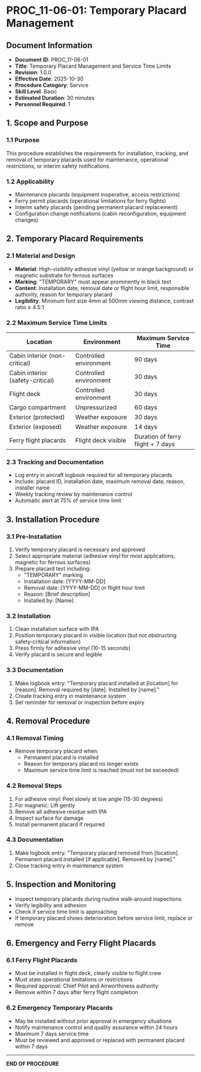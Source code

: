 # PROC_11-06-01: Temporary Placard Management

## Document Information
- **Document ID**: PROC_11-06-01
- **Title**: Temporary Placard Management and Service Time Limits
- **Revision**: 1.0.0
- **Effective Date**: 2025-10-30
- **Procedure Category**: Service
- **Skill Level**: Basic
- **Estimated Duration**: 30 minutes
- **Personnel Required**: 1

## 1. Scope and Purpose

### 1.1 Purpose
This procedure establishes the requirements for installation, tracking, and removal of temporary placards used for maintenance, operational restrictions, or interim safety notifications.

### 1.2 Applicability
- Maintenance placards (equipment inoperative, access restrictions)
- Ferry permit placards (operational limitations for ferry flights)
- Interim safety placards (pending permanent placard replacement)
- Configuration change notifications (cabin reconfiguration, equipment changes)

## 2. Temporary Placard Requirements

### 2.1 Material and Design
- **Material**: High-visibility adhesive vinyl (yellow or orange background) or magnetic substrate for ferrous surfaces
- **Marking**: "TEMPORARY" must appear prominently in black text
- **Content**: Installation date, removal date or flight hour limit, responsible authority, reason for temporary placard
- **Legibility**: Minimum font size 4mm at 500mm viewing distance, contrast ratio ≥ 4.5:1

### 2.2 Maximum Service Time Limits
| Location | Environment | Maximum Service Time |
|----------|-------------|---------------------|
| Cabin interior (non-critical) | Controlled environment | 90 days |
| Cabin interior (safety-critical) | Controlled environment | 30 days |
| Flight deck | Controlled environment | 30 days |
| Cargo compartment | Unpressurized | 60 days |
| Exterior (protected) | Weather exposure | 30 days |
| Exterior (exposed) | Weather exposure | 14 days |
| Ferry flight placards | Flight deck visible | Duration of ferry flight + 7 days |

### 2.3 Tracking and Documentation
- Log entry in aircraft logbook required for all temporary placards
- Include: placard ID, installation date, maximum removal date, reason, installer name
- Weekly tracking review by maintenance control
- Automatic alert at 75% of service time limit

## 3. Installation Procedure

### 3.1 Pre-Installation
1. Verify temporary placard is necessary and approved
2. Select appropriate material (adhesive vinyl for most applications, magnetic for ferrous surfaces)
3. Prepare placard text including:
   - "TEMPORARY" marking
   - Installation date: [YYYY-MM-DD]
   - Removal date: [YYYY-MM-DD] or flight hour limit
   - Reason: [Brief description]
   - Installed by: [Name]

### 3.2 Installation
1. Clean installation surface with IPA
2. Position temporary placard in visible location (but not obstructing safety-critical information)
3. Press firmly for adhesive vinyl (10-15 seconds)
4. Verify placard is secure and legible

### 3.3 Documentation
1. Make logbook entry: "Temporary placard installed at [location] for [reason]. Removal required by [date]. Installed by [name]."
2. Create tracking entry in maintenance system
3. Set reminder for removal or inspection before expiry

## 4. Removal Procedure

### 4.1 Removal Timing
- Remove temporary placard when:
  - Permanent placard is installed
  - Reason for temporary placard no longer exists
  - Maximum service time limit is reached (must not be exceeded)

### 4.2 Removal Steps
1. For adhesive vinyl: Peel slowly at low angle (15-30 degrees)
2. For magnetic: Lift gently
3. Remove all adhesive residue with IPA
4. Inspect surface for damage
5. Install permanent placard if required

### 4.3 Documentation
1. Make logbook entry: "Temporary placard removed from [location]. Permanent placard installed [if applicable]. Removed by [name]."
2. Close tracking entry in maintenance system

## 5. Inspection and Monitoring
- Inspect temporary placards during routine walk-around inspections
- Verify legibility and adhesion
- Check if service time limit is approaching
- If temporary placard shows deterioration before service limit, replace or remove

## 6. Emergency and Ferry Flight Placards

### 6.1 Ferry Flight Placards
- Must be installed in flight deck, clearly visible to flight crew
- Must state operational limitations or restrictions
- Required approval: Chief Pilot and Airworthiness authority
- Remove within 7 days after ferry flight completion

### 6.2 Emergency Temporary Placards
- May be installed without prior approval in emergency situations
- Notify maintenance control and quality assurance within 24 hours
- Maximum 7 days service time
- Must be reviewed and approved or replaced with permanent placard within 7 days

---
**END OF PROCEDURE**
